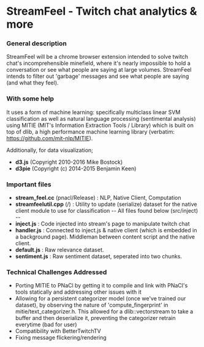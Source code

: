# StreamFeel - Twitch chat analytics &amp; more

### General description

StreamFeel will be a chrome browser extension intended to solve twitch chat's incomprehensible minefield, where it's nearly impossible to hold a conversation or see what people are saying at large volumes. StreamFeel intends to filter out 'garbage' messages and see what people are saying (and what they feel).

### With some help

It uses a form of machine learning: specifically multiclass linear SVM classification as well as natural language processing (sentimental analysis) using MITIE (MIT's Information Extraction Tools / Library) which is built on top of dlib, a high performance machine learning library (verbatim: https://github.com/mit-nlp/MITIE). 

Additionally, for data visualization;
* **d3.js**
(Copyright 2010-2016 Mike Bostock)
* **d3pie**
(Copyright (c) 2014-2015 Benjamin Keen)

### Important files
* **stream_feel.cc** (pnacl/Release)
: NLP, Native Client, Computation
* **streamfeelutil.cpp** (/) 
: Utility to update (serialize) dataset for
the native client module to use for classification
-- All files found below (src/inject) -- 
* **inject.js** 
: Code injected into stream's page to manipulate twitch chat
* **handler.js** 
: Connected to inject.js & native client (which is embedded in a background page). Middleman between content script and the native client.
* **default.js** 
: Raw relevance dataset.
* **sentiment.js** 
: Raw sentiment dataset, seperated into two chunks.

### Technical Challenges Addressed
* Porting MITIE to PNaCl by getting it to compile and link with PNaCl's tools statically and addressing other issues with it
* Allowing for a persistent categorizer model (once we've trained our dataset), by observing the nature of 'compute_fingerprint' in mitie/text_categorizer.h. This allowed for a dlib::vectorstream to take a buffer and then deserialize it, preventing the categorizer retrain everytime (bad for user)
* Compatibility with BetterTwitchTV
* Fixing message flickering/rendering




